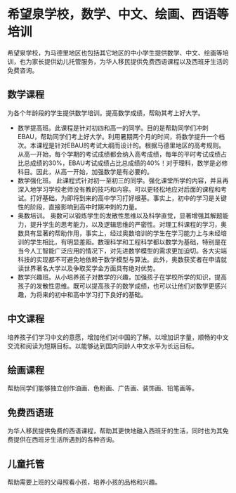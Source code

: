 # 希望泉学校，数学、中文、绘画、西语等培训
希望泉学校，为马德里地区也包括其它地区的中小学生提供数学、中文、绘画等培训，也为家长提供幼儿托管服务，为华人移民提供免费西语课程以及西班牙生活的免费咨询。

## 数学课程
为各个年龄段的学生提供数学培训。提高数学成绩，帮助其考上好大学。
- 数学提高班。此课程是针对初四和高一的同学。目的是帮助同学们冲刺EBAU，帮助同学们考上好大学。利用暑期两个月的时间，将数学提升一个档次。本课程是针对EBAU的考试大纲而设计的。根据马德里地区的高考规则。	从高一开始，每个学期的考试成绩都会纳入高考成绩，每年的平时考试成绩占比总成绩的30%，EBAU考试成绩占比总成绩的40%！对于理科，数学是必修科目。因此，从高一开始，加强数学是有必要的。
- 数学强化班。 此课程式针对初一至初三的同学。强化课堂所学的内容，并且再深入地学习学校老师没有教的技巧和内容。可以更轻松地应对后面的课程和考试。打好基础，为即将到来的高中学习打好根基。事实上，初中的学习是关键性的阶段，直接影响到高中时期冲刺的力量。
- 奥数培训。 奥数可以锻炼学生的发散性思维以及科学直觉，显著增强其解题能力，提升学生的思考能力，以及逻辑思维的严密性。对理工科课程的学习，奥数具有显著的帮助作用，事实上，经过奥数培训的学生在学习能力上与未经培训的学生相比，有明显差距。数理科学和工程科学都以数学为基础，特别是在当今人工智能广泛应用的情况下，对先进数学模型的需求更加迫切。各大尖端科技的实现都不可避免地依赖于数学模型与算法。此外，奥数获奖者在申请就读世界著名大学以及争取奖学金方面具有绝对优势。
- 数学兴趣班。从小培养孩子对数学的兴趣，加强孩子在学校所学的知识，提高孩子的发散性思维。既可以提高孩子的数学成绩，也可以让他们对数学更感兴趣，为将来的初中和高中学习打下良好的基础。

## 中文课程
培养孩子们学习中文的意愿，增加他们对中国的了解。以增加识字量，顺畅的中文交流和阅读为短期目标。以能够达到国内同龄人中文水平为长远目标。

## 绘画课程
帮助同学们能够独立创作油画、色粉画、广告画、装饰画、铅笔画等。

## 免费西语班
为华人移民提供免费的西语课程，帮助其更快地融入西班牙的生活，同时也为其免费提供在西班牙生活所遇到的各种咨询。

## 儿童托管
帮助需要上班的父母照看小孩，培养小孩的品格和兴趣。


